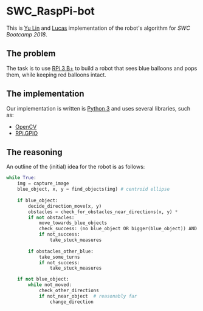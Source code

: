 # SWC_RaspPi-bot

This is [Yu Lin](https://github.com/yulint/) and [Lucas](https://gihub.com/lssimoes) implementation of the robot's algorithm for _SWC Bootcamp 2018_.

## The problem

The task is to use [RPi 3 B+](https://www.raspberrypi.org/products/raspberry-pi-3-model-b-plus/) to build a robot that sees blue balloons and pops them, while keeping red balloons intact. 

## The implementation

Our implementation is written is [Python 3](https://www.python.org/) and uses several libraries, such as:

- [OpenCV](https://docs.opencv.org/3.4.3/)
- [RPi.GPIO](https://sourceforge.net/projects/raspberry-gpio-python/)

## The reasoning

An outline of the (initial) idea for the robot is as follows:

```python
while True:
	img = capture_image
	blue_object, x, y = find_objects(img) # centroid ellipse
	
	if blue_object:
		decide_direction_move(x, y)
		obstacles = check_for_obstacles_near_directions(x, y) *
		if not obstacles:
			move_towards_blue_objects
			check_success: (no blue_object OR bigger(blue_object)) AND image_changed
			if not_success:
				take_stuck_measures
	
		if obstacles_other_blue:
			take_some_turns
			if not_success:
				take_stuck_measures

	if not blue_object:
		while not_moved:
			check_other_directions
			if not_near_object  # reasonably far
				change_direction

```